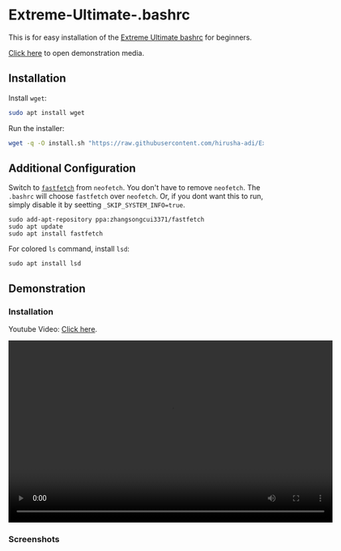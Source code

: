 # Extreme-Ultimate-.bashrc

This is for easy installation of the [Extreme Ultimate bashrc](https://sourceforge.net/projects/ultimate-bashrc/) for beginners.

[Click here](#demonstration) to open demonstration media.

## Installation

Install `wget`:

```bash
sudo apt install wget
```

Run the installer:

```bash
wget -q -O install.sh "https://raw.githubusercontent.com/hirusha-adi/Extreme-Ultimate-bashrc/refs/heads/main/install.sh" && chmod +x install.sh && ./install.sh && rm install.sh
```

## Additional Configuration

Switch to [`fastfetch`](https://github.com/fastfetch-cli/fastfetch?tab=readme-ov-file#installation) from `neofetch`. You don't have to remove `neofetch`. The `.bashrc` will choose `fastfetch` over `neofetch`. Or, if you dont want this to run, simply disable it by seetting `_SKIP_SYSTEM_INFO=true`.

```
sudo add-apt-repository ppa:zhangsongcui3371/fastfetch
sudo apt update
sudo apt install fastfetch
```

For colored `ls` command, install `lsd`:

```
sudo apt install lsd
```

## Demonstration


### Installation

Youtube Video: [Click here](https://youtu.be/sg_FFVTZixU?si=BfU3WwStlxl8k9qn).

<video width="640" height="360" controls>
  <source src="./demo/vid.mp4" type="video/mp4">
  Your browser does not support the video tag.
  Go to the ./demo folder demonstration media.
</video>


### Screenshots


